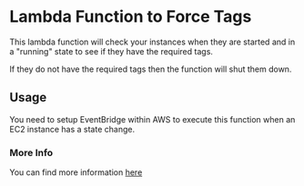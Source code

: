 # Lambda Function to Force Tags
This lambda function will check your instances when they are started and in a "running" state to see if they have the required tags.

If they do not have the required tags then the function will shut them down.

## Usage
You need to setup EventBridge within AWS to execute this function when an EC2 instance has a state change.

### More Info
You can find more information [here](https://aaron.vansledright.com/check-ec2-instance-tags-on-launch/)
